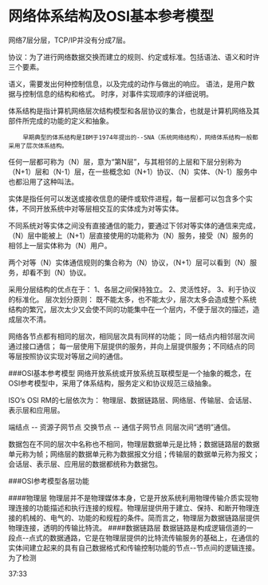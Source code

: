 # 网络体系结构及OSI基本参考模型

网络7层分层，TCP/IP并没有分成7层。



协议：为了进行网络数据交换而建立的规则、约定或标准。包括语法、语义和时许三个要素。

语义，需要发出何种控制信息，以及完成的动作与做出的响应。
语法，是用户数据与控制信息的结构和格式。
时序，对事件实现顺序的详细说明。

体系结构是指计算机网络层次结构模型和各层协议的集合，也就是计算机网络及其部件所完成的功能的定义和抽象。
		
		早期典型的体系结构是IBM于1974年提出的--SNA（系统网络结构），网络体系结构一般都采用了层次体系结构。
		
任何一层都可称为（N）层，意为“第N层”，与其相邻的上层和下层分别称为（N+1）层和（N-1）层，在一些概念如（N+1）协议、（N）实体、（N-1）服务中也都沿用了这种叫法。

实体是指任何可以发送或接收信息的硬件或软件进程，每一层都可以包含多个实体，不同开放系统中对等层相交互的实体成为对等实体。

不同系统对等实体之间没有直接通信的能力，要通过下邻对等实体的通信来完成，（N）层中能被上（N+1）层直接使用的功能称为（N）服务，接受（N）服务的相邻上一层实体称为（N）用户。

两个对等（N）实体通信规则的集合称为（N）协议，（N+1）层可以看到（N）服务，却看不到（N）协议。

采用分层结构的优点在于：
1、各层之间保持独立。
2、灵活性好。
3、利于协议的标准化。
层次划分原则：
既不能太多，也不能太少，层次太多会造成整个系统结构的繁冗，层次太少又会使不同的功能集中在一个层内，不便于层次的描述，造成层次不清。

网络各节点都有相同的层次，相同层次具有同样的功能；
同一结点内相邻层次间通过接口通信；
每一层使用下层提供的服务，并向上层提供服务；不同结点的同等层按照协议实现对等层之间的通信。

###OSI基本参考模型
网络开放系统或开放系统互联模型是一个抽象的概念，在OSI参考模型中，采用了体系结构，服务定义和协议规范三级抽象。

ISO‘s OSI RM的七层依次为： 物理层、数据链路层、网络层、传输层、会话层、表示层和应用层。


端结点 -- 资源子网节点
交换节点 -- 通信子网节点
同层次间“透明”通信。

数据包在不同的层次中名称也不相同，物理层数据单元是比特；数据链路层的数据单元称为帧；网络层的数据单元称为数据报文分组；传输层的数据单元称为报文；会话层、表示层、应用层的数据都统称为数据包。


###OSI参考模型各层功能

####物理层
物理层并不是物理媒体本身，它是开放系统利用物理传输介质实现物理连接的功能描述和执行连接的规程。物理层提供用于建立、保持、和断开物理连接的机械的、电气的、功能的和规程的条件。简而言之，物理层为数据链路层提供物理连接，透明的传输比特流。
####数据链路层
数据链路是构成逻辑信道的一段点--点式的数据通路，它是在物理层提供的比特流传输服务的基础上，在通信的实体间建立起来的具有自己数据格式和传输控制功能的节点--节点间的逻辑连接。为了检测

37:33


